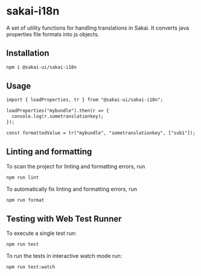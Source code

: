 # sakai-i18n

A set of utility functions for handling translations in Sakai. It converts
java properties file formats into js objects.

## Installation

```bash
npm i @sakai-ui/sakai-i18n
```

## Usage

```html
import { loadProperties, tr } from "@sakai-ui/sakai-i18n";

loadProperties("mybundle").then(r => {
  console.log(r.sometranslationkey);
});

const formattedValue = tr("mybundle", "sometranslationkey", ["sub1"]);
```

## Linting and formatting

To scan the project for linting and formatting errors, run

```bash
npm run lint
```

To automatically fix linting and formatting errors, run

```bash
npm run format
```

## Testing with Web Test Runner

To execute a single test run:

```bash
npm run test
```

To run the tests in interactive watch mode run:

```bash
npm run test:watch
```
